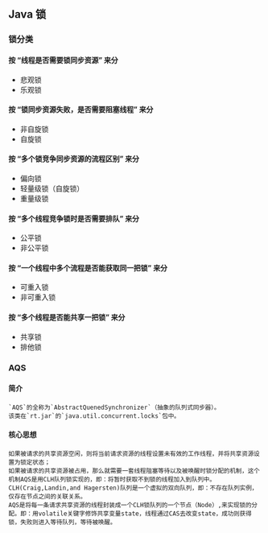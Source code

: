 Java 锁
-----------

### 锁分类

#### 按 “线程是否需要锁同步资源” 来分
- 悲观锁
- 乐观锁



#### 按 “锁同步资源失败，是否需要阻塞线程” 来分
- 非自旋锁
- 自旋锁

#### 按 “多个锁竞争同步资源的流程区别” 来分

- 偏向锁
- 轻量级锁（自旋锁）
- 重量级锁

#### 按 “多个线程竞争锁时是否需要排队” 来分
- 公平锁
- 非公平锁

#### 按 “一个线程中多个流程是否能获取同一把锁” 来分
- 可重入锁
- 非可重入锁

#### 按 “多个线程是否能共享一把锁” 来分
- 共享锁
- 排他锁

  
### AQS
#### 简介
	`AQS`的全称为`AbstractQuenedSynchronizer`（抽象的队列式同步器）。
	该类在`rt.jar`的`java.util.concurrent.locks`包中。
#### 核心思想
	如果被请求的共享资源空闲，则将当前请求资源的线程设置未有效的工作线程，并将共享资源设置为锁定状态；
	如果被请求的共享资源被占用，那么就需要一套线程阻塞等待以及被唤醒时锁分配的机制，这个机制AQS是用CLH队列锁实现的，即：将暂时获取不到锁的线程加入到队列中。
	CLH(Craig,Landin,and Hagersten)队列是一个虚拟的双向队列，即：不存在队列实例，仅存在节点之间的关联关系。
	AQS是将每一条请求共享资源的线程封装成一个CLH锁队列的一个节点（Node）,来实现锁的分配。即：用volatile关键字修饰共享变量state，线程通过CAS去改变state，成功则获得锁，失败则进入等待队列，等待被唤醒。
  
  